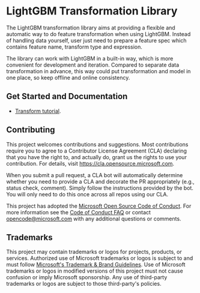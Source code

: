 # LightGBM Transformation Library

The LightGBM transformation library aims at providing a flexible and automatic way to do feature transformation when using LightGBM.
Instead of handling data yourself, user just need to prepare a feature spec which contains feature name, transform type and expression.

The library can work with LightGBM in a built-in way, which is more convenient for development and iteration. Compared to separate data transformation in advance, this way could put transformation and model in one place, so keep offline and online consistency.

## Get Started and Documentation

- [Transform tutorial](https://github.com/microsoft/lightgbm-transform/blob/master/docs/Transform-Tutorial.rst).

## Contributing

This project welcomes contributions and suggestions.  Most contributions require you to agree to a
Contributor License Agreement (CLA) declaring that you have the right to, and actually do, grant us
the rights to use your contribution. For details, visit https://cla.opensource.microsoft.com.

When you submit a pull request, a CLA bot will automatically determine whether you need to provide
a CLA and decorate the PR appropriately (e.g., status check, comment). Simply follow the instructions
provided by the bot. You will only need to do this once across all repos using our CLA.

This project has adopted the [Microsoft Open Source Code of Conduct](https://opensource.microsoft.com/codeofconduct/).
For more information see the [Code of Conduct FAQ](https://opensource.microsoft.com/codeofconduct/faq/) or
contact [opencode@microsoft.com](mailto:opencode@microsoft.com) with any additional questions or comments.

## Trademarks

This project may contain trademarks or logos for projects, products, or services. Authorized use of Microsoft 
trademarks or logos is subject to and must follow 
[Microsoft's Trademark & Brand Guidelines](https://www.microsoft.com/en-us/legal/intellectualproperty/trademarks/usage/general).
Use of Microsoft trademarks or logos in modified versions of this project must not cause confusion or imply Microsoft sponsorship.
Any use of third-party trademarks or logos are subject to those third-party's policies.
